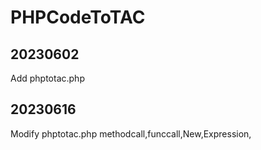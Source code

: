 # PHPCodeToTAC
## 20230602
  Add phptotac.php
## 20230616
  Modify phptotac.php
    methodcall,funccall,New,Expression,